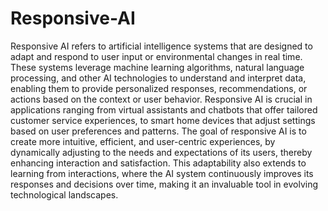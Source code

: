 # Responsive-AI
Responsive AI refers to artificial intelligence systems that are designed to adapt and respond to user input or environmental changes in real time. These systems leverage machine learning algorithms, natural language processing, and other AI technologies to understand and interpret data, enabling them to provide personalized responses, recommendations, or actions based on the context or user behavior. Responsive AI is crucial in applications ranging from virtual assistants and chatbots that offer tailored customer service experiences, to smart home devices that adjust settings based on user preferences and patterns. The goal of responsive AI is to create more intuitive, efficient, and user-centric experiences, by dynamically adjusting to the needs and expectations of its users, thereby enhancing interaction and satisfaction. This adaptability also extends to learning from interactions, where the AI system continuously improves its responses and decisions over time, making it an invaluable tool in evolving technological landscapes.
